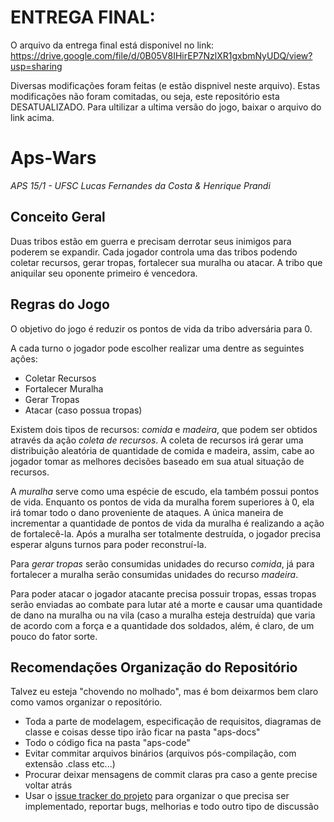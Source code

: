 # ENTREGA FINAL:
O arquivo da entrega final está disponivel no link:
https://drive.google.com/file/d/0B05V8IHirEP7NzlXR1gxbmNyUDQ/view?usp=sharing

Diversas modificações foram feitas (e estão dispnivel neste arquivo).
Estas modificações não foram comitadas, ou seja, este repositório esta DESATUALIZADO.
Para ultilizar a ultima versão do jogo, baixar o arquivo do link acima.

# Aps-Wars

*APS 15/1 - UFSC*
*Lucas Fernandes da Costa & Henrique Prandi*

## Conceito Geral

Duas tribos estão em guerra e precisam derrotar seus inimigos para poderem se expandir.
Cada jogador controla uma das tribos podendo coletar recursos, gerar tropas, fortalecer sua muralha ou atacar.
A tribo que aniquilar seu oponente primeiro é vencedora.

## Regras do Jogo

O objetivo do jogo é reduzir os pontos de vida da tribo adversária para 0.

A cada turno o jogador pode escolher realizar uma dentre as seguintes ações:
* Coletar Recursos
* Fortalecer Muralha
* Gerar Tropas
* Atacar (caso possua tropas)

Existem dois tipos de recursos: *comida* e *madeira*, que podem ser obtidos através da ação *coleta de recursos*. A coleta de recursos irá gerar uma distribuição aleatória de quantidade de comida e madeira, assim, cabe ao jogador tomar as melhores decisões baseado em sua atual situação de recursos.

A *muralha* serve como uma espécie de escudo, ela também possui pontos de vida. Enquanto os pontos de vida da muralha forem superiores à 0, ela irá tomar todo o dano proveniente de ataques. A única maneira de incrementar a quantidade de pontos de vida da muralha é realizando a ação de fortalecê-la. Após a muralha ser totalmente destruída, o jogador precisa esperar alguns turnos para poder reconstruí-la.

Para *gerar tropas* serão consumidas unidades do recurso *comida*, já para fortalecer a muralha serão consumidas unidades do recurso *madeira*.

Para poder atacar o jogador atacante precisa possuir tropas, essas tropas serão enviadas ao combate para lutar até a morte e causar uma quantidade de dano na muralha ou na vila (caso a muralha esteja destruída) que varia de acordo com a força e a quantidade dos soldados, além, é claro, de um pouco do fator sorte.

## Recomendações Organização do Repositório

Talvez eu esteja "chovendo no molhado", mas é bom deixarmos bem claro como vamos organizar o repositório.

* Toda a parte de modelagem, especificação de requisitos, diagramas de classe e coisas desse tipo irão ficar na pasta "aps-docs"
* Todo o código fica na pasta "aps-code"
* Evitar commitar arquivos binários (arquivos pós-compilação, com extensão .class etc...)
* Procurar deixar mensagens de commit claras pra caso a gente precise voltar atrás
* Usar o [issue tracker do projeto](https://github.com/lucasfcosta/aps-wars/issues) para organizar o que precisa ser implementado, reportar bugs, melhorias e todo outro tipo de discussão
